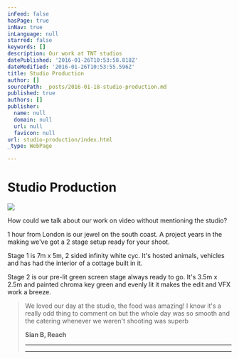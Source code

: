 ```yaml
---
inFeed: false
hasPage: true
inNav: true
inLanguage: null
starred: false
keywords: []
description: Our work at TNT studios
datePublished: '2016-01-26T10:53:58.818Z'
dateModified: '2016-01-26T10:53:55.596Z'
title: Studio Production
author: []
sourcePath: _posts/2016-01-18-studio-production.md
published: true
authors: []
publisher:
  name: null
  domain: null
  url: null
  favicon: null
url: studio-production/index.html
_type: WebPage

---
```

# Studio Production
![](https://the-grid-user-content.s3-us-west-2.amazonaws.com/3aa3f9a6-62c8-41ed-9750-ff8de0adaba3.JPG)

How could we talk about our work on video without mentioning the studio?

1 hour from London is our jewel on the south coast. A project years in the making we've got a 2 stage setup ready for your shoot.

Stage 1 is 7m x 5m, 2 sided infinity white cyc. It's hosted animals, vehicles and has had the interior of a cottage built in it.

Stage 2 is our pre-lit green screen stage always ready to go. It's 3.5m x 2.5m and painted chroma key green and evenly lit it makes the edit and VFX work a breeze.

> We loved our day at the studio, the food was amazing! I know it's a really odd thing to comment on but the whole day was so smooth and the catering whenever we weren't shooting was superb
> 
> **Sian B, Reach**
> 
> ********
> 
> ****************